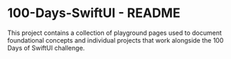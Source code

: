 # 100-Days-SwiftUI - README

This project contains a collection of playground pages used to document foundational concepts and individual projects that work alongside the 100 Days of SwiftUI challenge.
